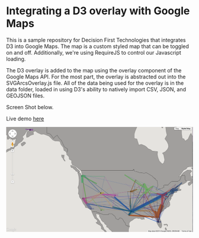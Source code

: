 
# Integrating a D3 overlay with Google Maps

This is a sample repository for Decision First Technologies that integrates D3 into Google Maps.  The map is a custom
styled map that can be toggled on and off.  Additionally, we're using RequireJS to control our Javascript loading.

The D3 overlay is added to the map using the overlay component of the Google Maps API.  For the most part, the overlay
is abstracted out into the SVGArcsOverlay.js file.  All of the data being used for the overlay is in the data folder,
loaded in using D3's ability to natively import CSV, JSON, and GEOJSON files.

Screen Shot below.

Live demo [here](http://projects.jasonlibbey.com.s3-website-us-east-1.amazonaws.com/D3-Google-Maps/Google-Maps-D3/)

![Screen Shot](https://github.com/JELGT2011/D3-Google-Maps/blob/master/img/ScreenShot.png)

